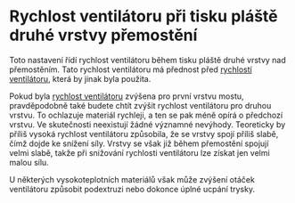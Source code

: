 Rychlost ventilátoru při tisku pláště druhé vrstvy přemostění
====
Toto nastavení řídí rychlost ventilátoru během tisku pláště druhé vrstvy nad přemostěním. Tato rychlost ventilátoru má přednost před [rychlostí ventilátoru](../cooling/cool_fan_speed.md), která by jinak byla použita.

Pokud byla [rychlost ventilátoru](bridge_fan_speed.md) zvýšena pro první vrstvu mostu, pravděpodobně také budete chtít zvýšit rychlost ventilátoru pro druhou vrstvu. To ochlazuje materiál rychleji, a ten se pak méně opírá o předchozí vrstvu. Ve skutečnosti neexistují žádné významné nevýhody. Teoreticky by příliš vysoká rychlost ventilátoru způsobila, že se vrstvy spojí příliš slabě, čímž dojde ke snížení síly. Vrstvy se však již během přemostění spojují velmi slabě, takže při snižování rychlosti ventilátoru lze získat jen velmi malou sílu.

U některých vysokoteplotních materiálů však může zvýšení otáček ventilátoru způsobit podextruzi nebo dokonce úplné ucpání trysky.